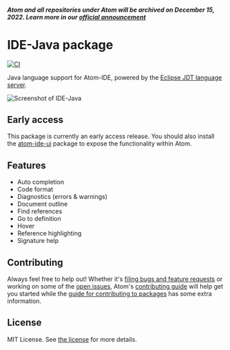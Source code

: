 ##### Atom and all repositories under Atom will be archived on December 15, 2022. Learn more in our [official announcement](https://github.blog/2022-06-08-sunsetting-atom/)
 # IDE-Java package
[![CI](https://github.com/atom/ide-java/actions/workflows/ci.yml/badge.svg)](https://github.com/atom/ide-java/actions/workflows/ci.yml)

Java language support for Atom-IDE, powered by the [Eclipse JDT language server](https://github.com/eclipse/eclipse.jdt.ls).

![Screenshot of IDE-Java](https://user-images.githubusercontent.com/118951/30291233-0b6e04ac-96e7-11e7-9aa8-3cc6143537c1.png)

## Early access
This package is currently an early access release.  You should also install the [atom-ide-ui](https://atom.io/packages/atom-ide-ui) package to expose the functionality within Atom.

## Features

* Auto completion
* Code format
* Diagnostics (errors & warnings)
* Document outline
* Find references
* Go to definition
* Hover
* Reference highlighting
* Signature help

## Contributing
Always feel free to help out!  Whether it's [filing bugs and feature requests](https://github.com/atom/languageserver-java/issues/new) or working on some of the [open issues](https://github.com/atom/languageserver-java/issues), Atom's [contributing guide](https://github.com/atom/atom/blob/master/CONTRIBUTING.md) will help get you started while the [guide for contributing to packages](https://github.com/atom/atom/blob/master/docs/contributing-to-packages.md) has some extra information.

## License
MIT License.  See [the license](LICENSE.md) for more details.
